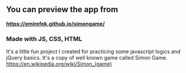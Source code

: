 ## You can preview the app from
**https://emirefek.github.io/simongame/**
### Made with JS, CSS, HTML
It's a little fun project I created for practicing some javascript logics and jQuery basics.
It's a copy of well known game called Simon Game.
https://en.wikipedia.org/wiki/Simon_(game)